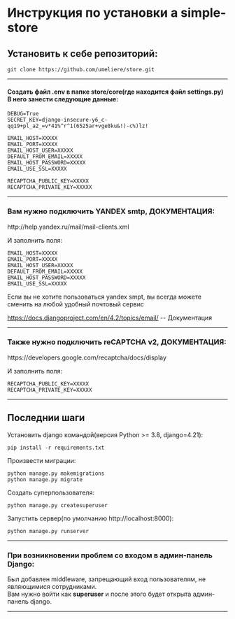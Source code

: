 <h1>Инструкция по установки a simple-store</h1>

<h2>Установить к себе репозиторий:</h2>

```
git clone https://github.com/umeliere/store.git
```

---

<h4>Создать файл .env в папке store/core(где находится файл settings.py)<br>
В него занести следующие данные:<br></h4>

```
DEBUG=True
SECRET_KEY=django-insecure-y6_c-qq19+pl_a2_=v*41%^r^1(6525ar+vge8ku&!)-c%)lz!

EMAIL_HOST=XXXXX
EMAIL_PORT=XXXXX
EMAIL_HOST_USER=XXXXX
DEFAULT_FROM_EMAIL=XXXXX
EMAIL_HOST_PASSWORD=XXXXX
EMAIL_USE_SSL=XXXXX

RECAPTCHA_PUBLIC_KEY=XXXXX
RECAPTCHA_PRIVATE_KEY=XXXXX
```
---
<h3>Вам нужно подключить YANDEX smtp, ДОКУМЕНТАЦИЯ:</h3>
http://help.yandex.ru/mail/mail-clients.xml
<p>И заполнить поля:</p>

```
EMAIL_HOST=XXXXX
EMAIL_PORT=XXXXX
EMAIL_HOST_USER=XXXXX
DEFAULT_FROM_EMAIL=XXXXX
EMAIL_HOST_PASSWORD=XXXXX
EMAIL_USE_SSL=XXXXX
```

<p>Если вы не хотите пользоваться yandex smpt, вы всегда можете сменить на любой удобный почтовый сервис</p>

https://docs.djangoproject.com/en/4.2/topics/email/  -- Документация

---
<h3>Также нужно подключить reCAPTCHA v2, ДОКУМЕНТАЦИЯ:</h3>
https://developers.google.com/recaptcha/docs/display
<p>И заполнить поля:</p>

```
RECAPTCHA_PUBLIC_KEY=XXXXX
RECAPTCHA_PRIVATE_KEY=XXXXX
```

---
<h2>Последнии шаги</h2>

Установить django командой(версия Python >= 3.8, django=4.21):

```
pip install -r requirements.txt
```

Произвести миграции:
```
python manage.py makemigrations
python manage.py migrate
```

Создать суперпользователя:
```
python manage.py createsuperuser
```

Запустить сервер(по умолчанию http://localhost:8000):
```
python manage.py runserver
```

---

<h3>При возникновении проблем со входом в админ-панель Django:</h3>

Был добавлен middleware, запрещающий вход пользователям, не являющимися сотрудниками.<br>
Вам нужно войти как <b>superuser</b> и после этого будет открыта админ-панель django.

---

